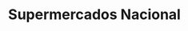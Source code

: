 ---
title: "Supermercados Nacional"
url: /santo-domingo/supermercados-nacional/
shop: supermercado
---